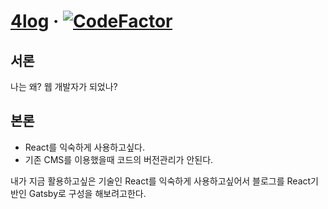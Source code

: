 # [4log]() &middot; [![CodeFactor](https://www.codefactor.io/repository/github/hansanghyeon/4log/badge)](https://www.codefactor.io/repository/github/hansanghyeon/4log)


## 서론

나는 왜? 웹 개발자가 되었나?

## 본론

- React를 익숙하게 사용하고싶다.
- 기존 CMS를 이용했을때 코드의 버전관리가 안된다.

내가 지금 활용하고싶은 기술인 React를 익숙하게 사용하고싶어서 블로그를 React기반인 Gatsby로 구성을 해보려고한다.
